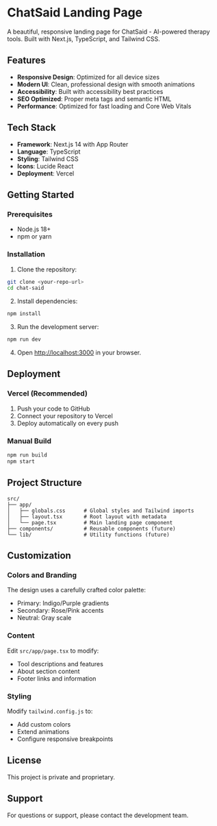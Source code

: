 # ChatSaid Landing Page

A beautiful, responsive landing page for ChatSaid - AI-powered therapy tools. Built with Next.js, TypeScript, and Tailwind CSS.

## Features

- **Responsive Design**: Optimized for all device sizes
- **Modern UI**: Clean, professional design with smooth animations
- **Accessibility**: Built with accessibility best practices
- **SEO Optimized**: Proper meta tags and semantic HTML
- **Performance**: Optimized for fast loading and Core Web Vitals

## Tech Stack

- **Framework**: Next.js 14 with App Router
- **Language**: TypeScript
- **Styling**: Tailwind CSS
- **Icons**: Lucide React
- **Deployment**: Vercel

## Getting Started

### Prerequisites

- Node.js 18+ 
- npm or yarn

### Installation

1. Clone the repository:
```bash
git clone <your-repo-url>
cd chat-said
```

2. Install dependencies:
```bash
npm install
```

3. Run the development server:
```bash
npm run dev
```

4. Open [http://localhost:3000](http://localhost:3000) in your browser.

## Deployment

### Vercel (Recommended)

1. Push your code to GitHub
2. Connect your repository to Vercel
3. Deploy automatically on every push

### Manual Build

```bash
npm run build
npm start
```

## Project Structure

```
src/
├── app/
│   ├── globals.css      # Global styles and Tailwind imports
│   ├── layout.tsx       # Root layout with metadata
│   └── page.tsx         # Main landing page component
├── components/          # Reusable components (future)
└── lib/                 # Utility functions (future)
```

## Customization

### Colors and Branding

The design uses a carefully crafted color palette:
- Primary: Indigo/Purple gradients
- Secondary: Rose/Pink accents
- Neutral: Gray scale

### Content

Edit `src/app/page.tsx` to modify:
- Tool descriptions and features
- About section content
- Footer links and information

### Styling

Modify `tailwind.config.js` to:
- Add custom colors
- Extend animations
- Configure responsive breakpoints

## License

This project is private and proprietary.

## Support

For questions or support, please contact the development team.
